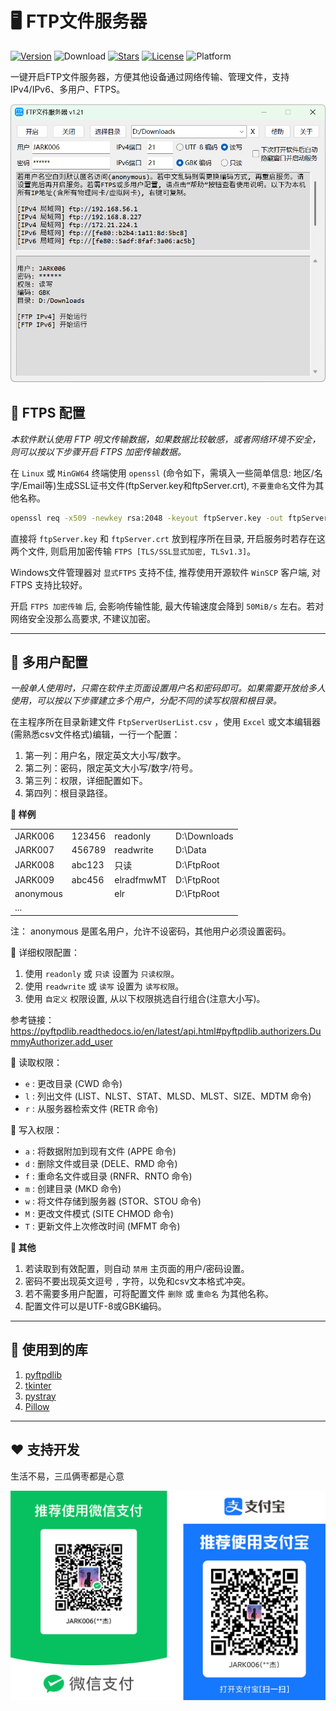 # 🖥️ FTP文件服务器

[![Version](https://img.shields.io/github/v/release/jark006/ftpServer)](https://github.com/jark006/FtpServer/releases/latest) ![Download](https://img.shields.io/github/downloads/jark006/FtpServer/total) [![Stars](https://img.shields.io/github/stars/jark006/ftpServer)](https://github.com/jark006/FtpServer/stargazers) [![License](https://img.shields.io/github/license/jark006/ftpServer)](https://github.com/jark006/FtpServer/blob/main/LICENSE) ![Platform](https://img.shields.io/badge/OS-Windows%2010/11%2064%20bit-00adef.svg)

一键开启FTP文件服务器，方便其他设备通过网络传输、管理文件，支持IPv4/IPv6、多用户、FTPS。

![](preview.png)

## 🔐 FTPS 配置

*本软件默认使用 FTP 明文传输数据，如果数据比较敏感，或者网络环境不安全，则可以按以下步骤开启 FTPS 加密传输数据。*

在 `Linux` 或 `MinGW64` 终端使用 `openssl` (命令如下，需填入一些简单信息: 地区/名字/Email等)生成SSL证书文件(ftpServer.key和ftpServer.crt), `不要重命名`文件为其他名称。

```sh
openssl req -x509 -newkey rsa:2048 -keyout ftpServer.key -out ftpServer.crt -nodes -days 36500
```

直接将 `ftpServer.key` 和 `ftpServer.crt` 放到程序所在目录, 开启服务时若存在这两个文件, 则启用加密传输 `FTPS [TLS/SSL显式加密, TLSv1.3]`。

Windows文件管理器对 `显式FTPS` 支持不佳, 推荐使用开源软件 `WinSCP` 客户端, 对 FTPS 支持比较好。

开启 `FTPS 加密传输` 后, 会影响传输性能, 最大传输速度会降到 `50MiB/s` 左右。若对网络安全没那么高要求, 不建议加密。

---

## 👥 多用户配置

*一般单人使用时，只需在软件主页面设置用户名和密码即可。如果需要开放给多人使用，可以按以下步骤建立多个用户，分配不同的读写权限和根目录。*

在主程序所在目录新建文件 `FtpServerUserList.csv` ，使用 `Excel` 或文本编辑器(需熟悉csv文件格式)编辑，一行一个配置：

1. 第一列：用户名，限定英文大小写/数字。
2. 第二列：密码，限定英文大小写/数字/符号。
3. 第三列：权限，详细配置如下。
4. 第四列：根目录路径。

**📇 样例**

|           |        |            |              |
| --------- | ------ | ---------- | ------------ |
| JARK006   | 123456 | readonly   | D:\Downloads |
| JARK007   | 456789 | readwrite  | D:\Data      |
| JARK008   | abc123 | 只读       | D:\FtpRoot   |
| JARK009   | abc456 | elradfmwMT | D:\FtpRoot   |
| anonymous |        | elr        | D:\FtpRoot   |
| ...       |        |            |              |

注： anonymous 是匿名用户，允许不设密码，其他用户必须设置密码。

📜 详细权限配置：

1. 使用 `readonly` 或 `只读` 设置为 `只读权限`。
1. 使用 `readwrite` 或 `读写` 设置为 `读写权限`。
1. 使用 `自定义` 权限设置, 从以下权限挑选自行组合(注意大小写)。

参考链接：https://pyftpdlib.readthedocs.io/en/latest/api.html#pyftpdlib.authorizers.DummyAuthorizer.add_user

📄 读取权限：

- `e` : 更改目录 (CWD 命令)
- `l` : 列出文件 (LIST、NLST、STAT、MLSD、MLST、SIZE、MDTM 命令)
- `r` : 从服务器检索文件 (RETR 命令)

📝 写入权限：

- `a` : 将数据附加到现有文件 (APPE 命令)
- `d` : 删除文件或目录 (DELE、RMD 命令)
- `f` : 重命名文件或目录 (RNFR、RNTO 命令)
- `m` : 创建目录 (MKD 命令)
- `w` : 将文件存储到服务器 (STOR、STOU 命令)
- `M` : 更改文件模式 (SITE CHMOD 命令)
- `T` : 更新文件上次修改时间 (MFMT 命令)

**📌 其他**

1. 若读取到有效配置，则自动 `禁用` 主页面的用户/密码设置。
2. 密码不要出现英文逗号 `,` 字符，以免和csv文本格式冲突。
3. 若不需要多用户配置，可将配置文件 `删除` 或 `重命名` 为其他名称。
4. 配置文件可以是UTF-8或GBK编码。

---

## 🧩 使用到的库

1. [pyftpdlib](https://github.com/giampaolo/pyftpdlib)
2. [tkinter](https://docs.python.org/3/library/tkinter.html)
3. [pystray](https://github.com/moses-palmer/pystray)
4. [Pillow](https://github.com/python-pillow/Pillow)

---

## ❤ 支持开发

生活不易，三瓜俩枣都是心意

![donate](donate.png)